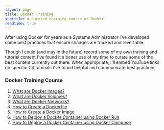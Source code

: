 ```yaml
---
layout: page
title: Docker Training
subtitle: A curated training course on Docker
readtime: true
---
```

After using Docker for years as a Systems Administrator I've developed some best practices that ensure changes are tracked and revertable.

Though I could (and may in the future) record some of my own training and tutorial content I've found it a better use of my time to curate some of the best content currently out there. When appropriate, I'll embed YouTube links on specific Git tutorials I've found helpful and communicate best practices.

### Docker Training Course
1. [What are Docker Images?](/pages/docker/what-are-docker-images)
2. [What are Docker Volumes?](/pages/docker/what-are-docker-volumes)
3. [What are Docker Networks?](/pages/docker/what-are-docker-networks)
4. [How to Create a Dockerfile](/pages/docker/docker-training/create-a-dockerfile)
5. [How to Create a Docker Image](/pages/docker/docker-training/create-a-docker-image)
6. [How to Deploy a Docker Container using Docker Run]()
7. [How to Deploy a Docker Container using Docker Compose]()
